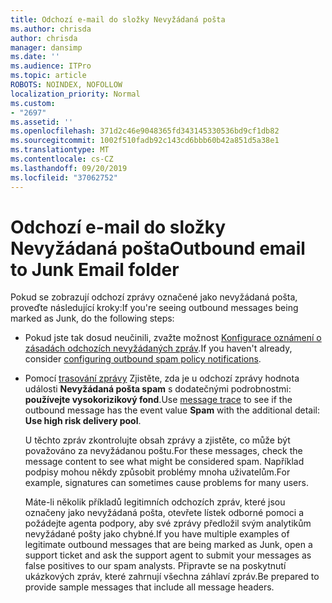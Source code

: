 ```yaml
---
title: Odchozí e-mail do složky Nevyžádaná pošta
ms.author: chrisda
author: chrisda
manager: dansimp
ms.date: ''
ms.audience: ITPro
ms.topic: article
ROBOTS: NOINDEX, NOFOLLOW
localization_priority: Normal
ms.custom:
- "2697"
ms.assetid: ''
ms.openlocfilehash: 371d2c46e9048365fd343145330536bd9cf1db82
ms.sourcegitcommit: 1002f510fadb92c143cd6bbb60b42a851d5a38e1
ms.translationtype: MT
ms.contentlocale: cs-CZ
ms.lasthandoff: 09/20/2019
ms.locfileid: "37062752"
---
```

# <a name="outbound-email-to-junk-email-folder"></a><span data-ttu-id="98b53-102">Odchozí e-mail do složky Nevyžádaná pošta</span><span class="sxs-lookup"><span data-stu-id="98b53-102">Outbound email to Junk Email folder</span></span>

<span data-ttu-id="98b53-103">Pokud se zobrazují odchozí zprávy označené jako nevyžádaná pošta, proveďte následující kroky:</span><span class="sxs-lookup"><span data-stu-id="98b53-103">If you're seeing outbound messages being marked as Junk, do the following steps:</span></span>

- <span data-ttu-id="98b53-104">Pokud jste tak dosud neučinili, zvažte možnost [Konfigurace oznámení o zásadách odchozích nevyžádaných zpráv](https://docs.microsoft.com/office365/securitycompliance/configure-the-outbound-spam-policy).</span><span class="sxs-lookup"><span data-stu-id="98b53-104">If you haven't already, consider [configuring outbound spam policy notifications](https://docs.microsoft.com/office365/securitycompliance/configure-the-outbound-spam-policy).</span></span>

- <span data-ttu-id="98b53-105">Pomocí [trasování zprávy](https://docs.microsoft.com/office365/securitycompliance/message-trace-scc) Zjistěte, zda je u odchozí zprávy hodnota události **Nevyžádaná pošta spam** s dodatečnými podrobnostmi: **používejte vysokorizikový fond**.</span><span class="sxs-lookup"><span data-stu-id="98b53-105">Use [message trace](https://docs.microsoft.com/office365/securitycompliance/message-trace-scc) to see if the outbound message has the event value **Spam** with the additional detail: **Use high risk delivery pool**.</span></span>

  <span data-ttu-id="98b53-106">U těchto zpráv zkontrolujte obsah zprávy a zjistěte, co může být považováno za nevyžádanou poštu.</span><span class="sxs-lookup"><span data-stu-id="98b53-106">For these messages, check the message content to see what might be considered spam.</span></span> <span data-ttu-id="98b53-107">Například podpisy mohou někdy způsobit problémy mnoha uživatelům.</span><span class="sxs-lookup"><span data-stu-id="98b53-107">For example, signatures can sometimes cause problems for many users.</span></span>

  <span data-ttu-id="98b53-108">Máte-li několik příkladů legitimních odchozích zpráv, které jsou označeny jako nevyžádaná pošta, otevřete lístek odborné pomoci a požádejte agenta podpory, aby své zprávy předložil svým analytikům nevyžádané pošty jako chybné.</span><span class="sxs-lookup"><span data-stu-id="98b53-108">If you have multiple examples of legitimate outbound messages that are being marked as Junk, open a support ticket and ask the support agent to submit your messages as false positives to our spam analysts.</span></span> <span data-ttu-id="98b53-109">Připravte se na poskytnutí ukázkových zpráv, které zahrnují všechna záhlaví zpráv.</span><span class="sxs-lookup"><span data-stu-id="98b53-109">Be prepared to provide sample messages that include all message headers.</span></span>
